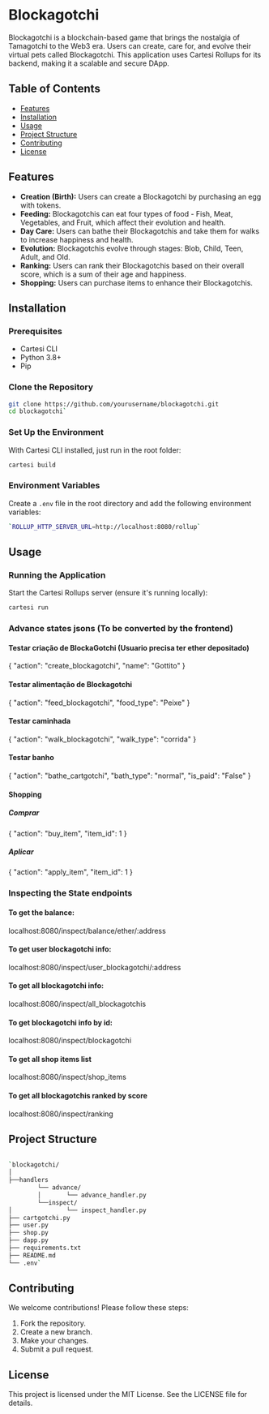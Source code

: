 # Blockagotchi

Blockagotchi is a blockchain-based game that brings the nostalgia of Tamagotchi to the Web3 era. Users can create, care for, and evolve their virtual pets called Blockagotchi. This application uses Cartesi Rollups for its backend, making it a scalable and secure DApp.

## Table of Contents

-   [Features](#features)
-   [Installation](#installation)
-   [Usage](#usage)
-   [Project Structure](#project-structure)
-   [Contributing](#contributing)
-   [License](#license)

## Features

-   **Creation (Birth):** Users can create a Blockagotchi by purchasing an egg with tokens.
-   **Feeding:** Blockagotchis can eat four types of food - Fish, Meat, Vegetables, and Fruit, which affect their evolution and health.
-   **Day Care:** Users can bathe their Blockagotchis and take them for walks to increase happiness and health.
-   **Evolution:** Blockagotchis evolve through stages: Blob, Child, Teen, Adult, and Old.
-   **Ranking:** Users can rank their Blockagotchis based on their overall score, which is a sum of their age and happiness.
-   **Shopping:** Users can purchase items to enhance their Blockagotchis.

## Installation

### Prerequisites
- Cartesi CLI
-   Python 3.8+
-   Pip

### Clone the Repository

```bash
git clone https://github.com/yourusername/blockagotchi.git
cd blockagotchi` 
```

### Set Up the Environment
With Cartesi CLI installed, just run in the root folder:
```bash
cartesi build
```
### Environment Variables

Create a `.env` file in the root directory and add the following environment variables:

```bash
`ROLLUP_HTTP_SERVER_URL=http://localhost:8080/rollup` 
```
## Usage

### Running the Application

Start the Cartesi Rollups server (ensure it's running locally):

```bash
cartesi run
```

### Advance states jsons (To be converted by the frontend)

#### Testar criação de BlockaGotchi (Usuario precisa ter ether depositado)
{
    "action": "create_blockagotchi",
    "name": "Gottito"
}
#### Testar alimentação de Blockagotchi
{
    "action": "feed_blockagotchi",
    "food_type": "Peixe"
}
#### Testar caminhada
{
    "action": "walk_blockagotchi",
    "walk_type": "corrida"
}
#### Testar banho
{
    "action": "bathe_cartgotchi",
    "bath_type": "normal",
    "is_paid": "False"
}
#### Shopping
##### Comprar
{
    "action": "buy_item",
    "item_id": 1
}
##### Aplicar
{
    "action": "apply_item",
    "item_id": 1
}

### Inspecting the State endpoints

#### To get the balance:
localhost:8080/inspect/balance/ether/:address
#### To get user blockagotchi info:
localhost:8080/inspect/user_blockagotchi/:address
#### To get all blockagotchi info:
localhost:8080/inspect/all_blockagotchis
#### To get blockagotchi info by id:
localhost:8080/inspect/blockagotchi
#### To get all shop items list
localhost:8080/inspect/shop_items
#### To get all blockagotchis ranked by score
localhost:8080/inspect/ranking


## Project Structure

```bash

`blockagotchi/
│
├──handlers
		└── advance/
		│   	└── advance_handler.py
		└──inspect/
│   	 		└── inspect_handler.py
├── cartgotchi.py
├── user.py
├── shop.py
├── dapp.py
├── requirements.txt
├── README.md
└── .env` 
```

## Contributing

We welcome contributions! Please follow these steps:

1.  Fork the repository.
2.  Create a new branch.
3.  Make your changes.
4.  Submit a pull request.

## License

This project is licensed under the MIT License. See the LICENSE file for details.
